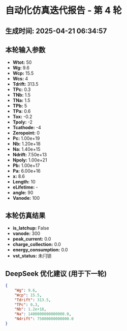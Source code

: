 # 自动化仿真迭代报告 - 第 4 轮
**生成时间:** 2025-04-21 06:34:57
--- 
## 本轮输入参数
- **Wtot:** 50
- **Wg:** 9.6
- **Wcp:** 15.5
- **Wcs:** 4
- **Tdrift:** 313.5
- **TPc:** 0.3
- **TNb:** 1.5
- **TNa:** 1.5
- **TPb:** 5
- **TPa:** 0.6
- **Tox:** -0.2
- **Tpoly:** -2
- **Tcathode:** -4
- **Zeropoint:** 0
- **Pc:** 1.00e+19
- **Nb:** 1.20e+18
- **Na:** 1.40e+15
- **Ndrift:** 7.50e+13
- **Npoly:** 1.00e+21
- **Pb:** 1.00e+17
- **Pa:** 6.00e+16
- **x:** 8.6
- **Length:** 10
- **eLifetime:** -
- **angle:** 90
- **Vanode:** 100

## 本轮仿真结果
- **is_latchup:** False
- **vanode:** 300
- **peak_current:** 0.0
- **charge_collection:** 0.0
- **energy_consumption:** 0.0
- **vst_status:** 未闩锁

## DeepSeek 优化建议 (用于下一轮)
```json
{
    "Wg": 9.6,
    "Wcp": 15.5,
    "Tdrift": 313.5,
    "TPc": 0.3,
    "Nb": 1.2e+18,
    "Na": 1400000000000000.0,
    "Ndrift": 75000000000000.0
}
```